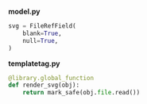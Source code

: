 **model.py**
```python
svg = FileRefField(
    blank=True,
    null=True,
)
```

**templatetag.py**
```python
@library.global_function
def render_svg(obj):
    return mark_safe(obj.file.read())
```
